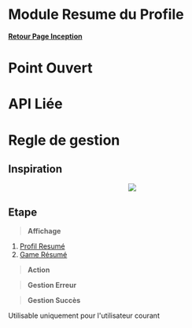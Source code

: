 # Module Resume du Profile

**[Retour Page Inception](./00_Page_Inception.md)**

# Point Ouvert

# API Liée

# Regle de gestion

## Inspiration
<p align="center">
	<img src="./Inspiration/" />
</p>

## Etape

> **Affichage**

1. [Profil Resumé](./10A_Profil_Resume.md)
2. [Game Résumé](10B_Game_Resume.md)

> **Action**

> **Gestion Erreur**

> **Gestion Succès**

Utilisable uniquement pour l'utilisateur courant
